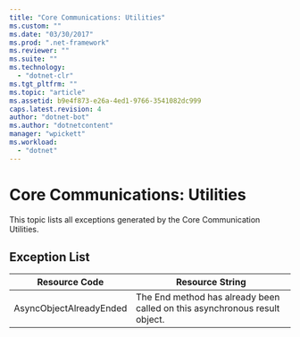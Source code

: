 ```yaml
---
title: "Core Communications: Utilities"
ms.custom: ""
ms.date: "03/30/2017"
ms.prod: ".net-framework"
ms.reviewer: ""
ms.suite: ""
ms.technology: 
  - "dotnet-clr"
ms.tgt_pltfrm: ""
ms.topic: "article"
ms.assetid: b9e4f873-e26a-4ed1-9766-3541082dc999
caps.latest.revision: 4
author: "dotnet-bot"
ms.author: "dotnetcontent"
manager: "wpickett"
ms.workload: 
  - "dotnet"
---
```

# Core Communications: Utilities
This topic lists all exceptions generated by the Core Communication Utilities.  

## Exception List  


|      Resource Code      |                              Resource String                               |
|-------------------------|----------------------------------------------------------------------------|
| AsyncObjectAlreadyEnded | The End method has already been called on this asynchronous result object. |

